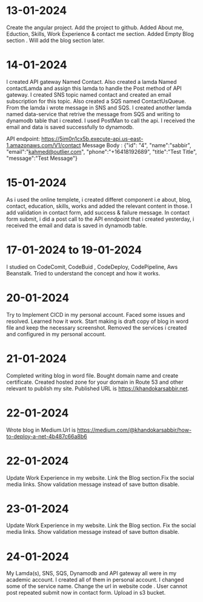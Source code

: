 # 13-01-2024

Create the angular project. Add the project to github. Added About me, Eduction, Skills, Work Experience & contact me section. Added Empty Blog section . Will add the blog section later.

# 14-01-2024

I created API gateway Named Contact. Also created a lamda Named contactLamda and assign this lamda to handle the Post method of API gateway. I created SNS topic named contact and created an email subscription for this topic. Also created a SQS named ContactUsQueue. From the lamda i wrote message in SNS and SQS. I created another lamda named data-service that retrive the message from SQS and writing to dynamodb table that i created. I used PostMan to call the api. I received the email and data is saved successfully to dynamodb. 

API endpoint: https://5im0n1cx5b.execute-api.us-east-1.amazonaws.com/V1/contact 
Message Body :  {"id": "4", "name":"sabbir", "email":"kahmed@outlier.com", "phone":"+16418192689", "title":"Test Title", "message":"Test Message"}

# 15-01-2024

As i used the online templete, i created differet component i.e about, blog, contact, education, skills, works and added the relevant content in those. I add validation in contact form, add success & failure message. In contact form submit, i did a post call to the API enndpoint that i created yesterday, i received the email and data is saved in dynamodb table. 

# 17-01-2024 to 19-01-2024 

I studied on CodeComit, CodeBuid , CodeDeploy, CodePipeline, Aws Beanstalk. Tried to understand the concept and how it works.

# 20-01-2024

Try to Implement CICD in my personal account. Faced some issues and resolved. Learned how it work. Start making is draft copy of blog in word file and keep the necessary screenshot. Removed the services i created and configured in my personal account.

# 21-01-2024

Completed writing blog in word file. Bought domain name and create certificate. Created hosted zone for your domain in Route 53
and other relevant to publish my site. Published URL is https://khandokarsabbir.net. 

# 22-01-2024
Wrote blog in Medium.Url is https://medium.com/@khandokarsabbir/how-to-deploy-a-net-4b487c66a8b6

# 22-01-2024

Update Work Experience in my website. Link the Blog section.Fix the social media links. Show validation message instead of save button disable.

# 23-01-2024

Update Work Experience in my website. Link the Blog section. Fix the social media links. Show validation message instead of save button disable.

# 24-01-2024

My Lamda(s), SNS, SQS, Dynamodb and API gateway all were in my academic account. I created all of them in personal account. I changed some of the service name. Change the url in website code . User cannot post repeated submit now in contact form. Upload in s3 bucket.








